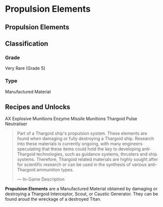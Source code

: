 # Propulsion Elements
##  Propulsion Elements

		

## Classification

### Grade

Very Rare (Grade 5)

### Type

Manufactured Material

## Recipes and Unlocks

AX Explosive Munitions
 Enzyme Missile Munitions
 Thargoid Pulse Neutraliser

> 
> 
> Part of a Thargoid ship's propulsion system. These elements are found when damaging or fully destroying a Thargoid ship. Research into these materials is currently ongoing, with many engineers speculating that these items could hold the key to developing anti-Thargoid technologies, such as guidance systems, thrusters and ship systems. Therefore, Thargoid related materials are highly sought after for scientific research or can be used in the synthesis of various anti-Thargoid ammunition types.
> 
> 
> — In-Game Description
> 

**Propulsion Elements** are a Manufactured Material obtained by damaging or destroying a Thargoid Interceptor, Scout, or Caustic Generator. They can be found aroud the wreckage of a destroyed Titan.